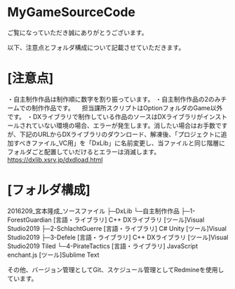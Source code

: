 # MyGameSourceCode
ご覧になっていただき誠にありがとうございます。

以下、注意点とフォルダ構成について記載させていただきます。

# [注意点]
・自主制作作品は制作順に数字を割り振っています。
・自主制作作品の2のみチームでの制作作品です。
　担当課所スクリプトはOptionフォルダのGame以外です。
・DXライブラリで制作している作品のソースはDXライブラリがインストールされていない環境の場合、エラーが発生します。消したい場合はお手数ですが、下記のURLからDXライブラリのダウンロード、解凍後、「プロジェクトに追加すべきファイル_VC用」を「DxLib」に名前変更し、当ファイルと同じ階層にフォルダごと配置していだけるとエラーは消滅します。
https://dxlib.xsrv.jp/dxdload.html

# [フォルダ構成]
2016209_宮本隆成_ソースファイル
├─DxLib
└─自主制作作品
    ├─1-ForestGuardian            [言語・ライブラリ] C++ DXライブラリ      [ツール]Visual Studio2019
    ├─2-SchlachtGuerre            [言語・ライブラリ] C# Unity              [ツール]Visual Studio2019
    ├─3-Defele                    [言語・ライブラリ] C++ DXライブラリ      [ツール]Visual Studio2019 Tiled
    └─4-PirateTactics             [言語・ライブラリ] JavaScript enchant.js [ツール]Sublime Text 

その他、バージョン管理としてGit、スケジュール管理としてRedmineを使用しています。